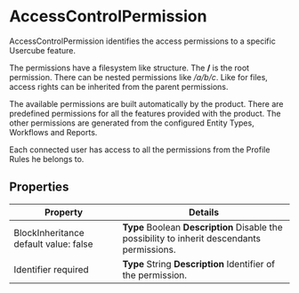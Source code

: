 # AccessControlPermission

AccessControlPermission identifies the access permissions to a specific Usercube feature.

The permissions have a filesystem like structure. The **/** is the root permission. There can be
nested permissions like _/a/b/c_. Like for files, access rights can be inherited from the parent
permissions.

The available permissions are built automatically by the product. There are predefined permissions
for all the features provided with the product. The other permissions are generated from the
configured Entity Types, Workflows and Reports.

Each connected user has access to all the permissions from the Profile Rules he belongs to.

## Properties

| Property                              | Details                                                                                      |
| ------------------------------------- | -------------------------------------------------------------------------------------------- |
| BlockInheritance default value: false | **Type** Boolean **Description** Disable the possibility to inherit descendants permissions. |
| Identifier required                   | **Type** String **Description** Identifier of the permission.                                |
